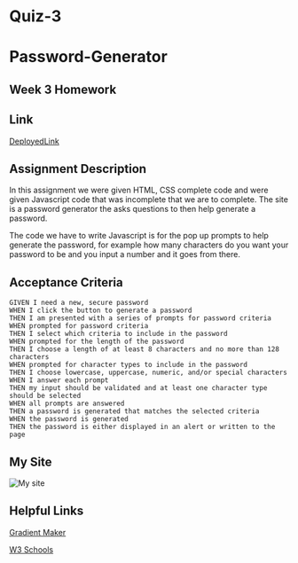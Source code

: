 # Quiz-3

# Password-Generator

## Week 3 Homework

## Link
[DeployedLink](https://jaredw1911.github.io/Quiz-3/)

## Assignment Description
In this assignment we were given HTML, CSS complete code and were given Javascript code that was incomplete that we are to complete. The site is a password generator the asks questions to then help generate a password. 

The code we have to write Javascript is for the pop up prompts to help generate the password, for example how many characters do you want your password to be and you input a number and it goes from there.

## Acceptance Criteria

```
GIVEN I need a new, secure password
WHEN I click the button to generate a password
THEN I am presented with a series of prompts for password criteria
WHEN prompted for password criteria
THEN I select which criteria to include in the password
WHEN prompted for the length of the password
THEN I choose a length of at least 8 characters and no more than 128 characters
WHEN prompted for character types to include in the password
THEN I choose lowercase, uppercase, numeric, and/or special characters
WHEN I answer each prompt
THEN my input should be validated and at least one character type should be selected
WHEN all prompts are answered
THEN a password is generated that matches the selected criteria
WHEN the password is generated
THEN the password is either displayed in an alert or written to the page
```

## My Site

![My site](https://jaredw1911.github.io/Quiz-3/)


## Helpful Links

[Gradient Maker](https://coolors.co/gradient-maker/1e57e8-5ddce8?position=0,100&opacity=100,100&type=radial&rotation=90)

[W3 Schools](https://www.w3schools.com/js/default.asp)
